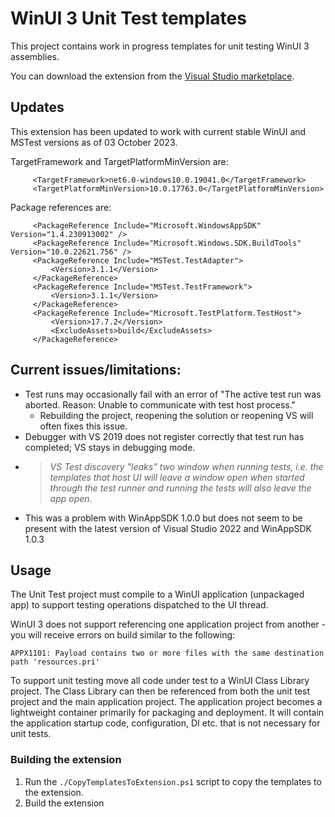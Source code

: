 # WinUI 3 Unit Test templates

This project contains work in progress templates for unit testing WinUI 3 assemblies.

You can download the extension from the [Visual Studio marketplace](https://marketplace.visualstudio.com/items?itemName=chingucoding.winuiunittesttemplates).

## Updates

This extension has been updated to work with current stable WinUI and MSTest versions as of 03 October 2023.

TargetFramework and TargetPlatformMinVersion are:

```
     <TargetFramework>net6.0-windows10.0.19041.0</TargetFramework>
     <TargetPlatformMinVersion>10.0.17763.0</TargetPlatformMinVersion>
```

Package references are:

```
     <PackageReference Include="Microsoft.WindowsAppSDK" Version="1.4.230913002" />
     <PackageReference Include="Microsoft.Windows.SDK.BuildTools" Version="10.0.22621.756" />
     <PackageReference Include="MSTest.TestAdapter">
         <Version>3.1.1</Version>
     </PackageReference>
     <PackageReference Include="MSTest.TestFramework">
         <Version>3.1.1</Version>
     </PackageReference>
     <PackageReference Include="Microsoft.TestPlatform.TestHost">
         <Version>17.7.2</Version>
         <ExcludeAssets>build</ExcludeAssets>
     </PackageReference>
```

## Current issues/limitations:

* Test runs may occasionally fail with an error of "The active test run was aborted. Reason: Unable to communicate with test host process."
	* Rebuilding the project, reopening the solution or reopening VS will often fixes this issue.
* Debugger with VS 2019 does not register correctly that test run has completed; VS stays in debugging mode.
* > *VS Test discovery "leaks" two window when running tests, i.e. the templates that host UI will leave a window open when started through the test runner and running the tests will also leave the app open.*
* This was a problem with WinAppSDK 1.0.0 but does not seem to be present with the latest version of Visual Studio 2022 and WinAppSDK 1.0.3

## Usage

The Unit Test project must compile to a WinUI application (unpackaged app) to support testing operations dispatched to the UI thread.

WinUI 3 does not support referencing one application project from another - you will receive errors on build similar to the following:

` APPX1101: Payload contains two or more files with the same destination path 'resources.pri' `

To support unit testing move all code under test to a WinUI Class Library project. The Class Library can then 
be referenced from both the unit test project and the main application project. The application project becomes
a lightweight container primarily for packaging and deployment. It will contain the application startup code, 
configuration, DI etc. that is not necessary for unit tests.

### Building the extension
1. Run the  `./CopyTemplatesToExtension.ps1` script to copy the templates to the extension.
2. Build the extension